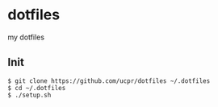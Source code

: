 # dotfiles
my dotfiles

## Init
```
$ git clone https://github.com/ucpr/dotfiles ~/.dotfiles
$ cd ~/.dotfiles
$ ./setup.sh
```
